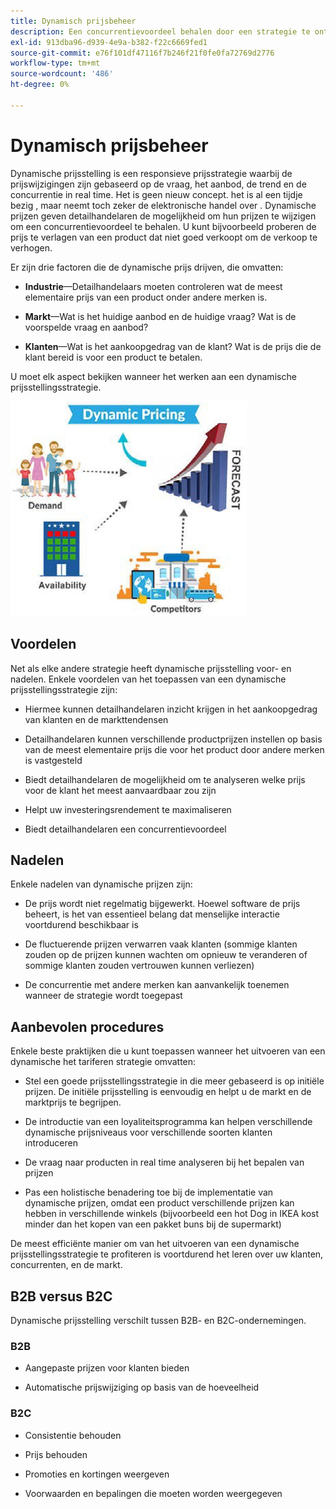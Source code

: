 ```yaml
---
title: Dynamisch prijsbeheer
description: Een concurrentievoordeel behalen door een strategie te ontwikkelen om de productprijzen dynamisch te wijzigen op basis van de marktvoorwaarden.
exl-id: 913dba96-d939-4e9a-b382-f22c6669fed1
source-git-commit: e76f101df47116f7b246f21f0fe0fa72769d2776
workflow-type: tm+mt
source-wordcount: '486'
ht-degree: 0%

---
```


# Dynamisch prijsbeheer

Dynamische prijsstelling is een responsieve prijsstrategie waarbij de prijswijzigingen zijn gebaseerd op de vraag, het aanbod, de trend en de concurrentie in real time. Het is geen nieuw concept. het is al een tijdje bezig , maar neemt toch zeker de elektronische handel over . Dynamische prijzen geven detailhandelaren de mogelijkheid om hun prijzen te wijzigen om een concurrentievoordeel te behalen. U kunt bijvoorbeeld proberen de prijs te verlagen van een product dat niet goed verkoopt om de verkoop te verhogen.

Er zijn drie factoren die de dynamische prijs drijven, die omvatten:

- **Industrie**—Detailhandelaars moeten controleren wat de meest elementaire prijs van een product onder andere merken is.

- **Markt**—Wat is het huidige aanbod en de huidige vraag? Wat is de voorspelde vraag en aanbod?

- **Klanten**—Wat is het aankoopgedrag van de klant? Wat is de prijs die de klant bereid is voor een product te betalen.

U moet elk aspect bekijken wanneer het werken aan een dynamische prijsstellingsstrategie.

![Dynamisch prijsdiagram](../../assets/playbooks/dynamic-pricing-diagram.png)

## Voordelen

Net als elke andere strategie heeft dynamische prijsstelling voor- en nadelen. Enkele voordelen van het toepassen van een dynamische prijsstellingsstrategie zijn:

- Hiermee kunnen detailhandelaren inzicht krijgen in het aankoopgedrag van klanten en de markttendensen

- Detailhandelaren kunnen verschillende productprijzen instellen op basis van de meest elementaire prijs die voor het product door andere merken is vastgesteld

- Biedt detailhandelaren de mogelijkheid om te analyseren welke prijs voor de klant het meest aanvaardbaar zou zijn

- Helpt uw investeringsrendement te maximaliseren

- Biedt detailhandelaren een concurrentievoordeel

## Nadelen

Enkele nadelen van dynamische prijzen zijn:

- De prijs wordt niet regelmatig bijgewerkt. Hoewel software de prijs beheert, is het van essentieel belang dat menselijke interactie voortdurend beschikbaar is

- De fluctuerende prijzen verwarren vaak klanten (sommige klanten zouden op de prijzen kunnen wachten om opnieuw te veranderen of sommige klanten zouden vertrouwen kunnen verliezen)

- De concurrentie met andere merken kan aanvankelijk toenemen wanneer de strategie wordt toegepast

## Aanbevolen procedures

Enkele beste praktijken die u kunt toepassen wanneer het uitvoeren van een dynamische het tariferen strategie omvatten:

- Stel een goede prijsstellingsstrategie in die meer gebaseerd is op initiële prijzen. De initiële prijsstelling is eenvoudig en helpt u de markt en de marktprijs te begrijpen.

- De introductie van een loyaliteitsprogramma kan helpen verschillende dynamische prijsniveaus voor verschillende soorten klanten introduceren

- De vraag naar producten in real time analyseren bij het bepalen van prijzen

- Pas een holistische benadering toe bij de implementatie van dynamische prijzen, omdat een product verschillende prijzen kan hebben in verschillende winkels (bijvoorbeeld een hot Dog in IKEA kost minder dan het kopen van een pakket buns bij de supermarkt)

De meest efficiënte manier om van het uitvoeren van een dynamische prijsstellingsstrategie te profiteren is voortdurend het leren over uw klanten, concurrenten, en de markt.

## B2B versus B2C

Dynamische prijsstelling verschilt tussen B2B- en B2C-ondernemingen.

### B2B

- Aangepaste prijzen voor klanten bieden

- Automatische prijswijziging op basis van de hoeveelheid

### B2C

- Consistentie behouden

- Prijs behouden

- Promoties en kortingen weergeven

- Voorwaarden en bepalingen die moeten worden weergegeven
